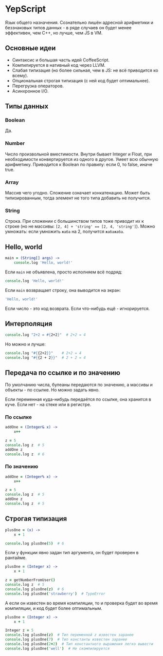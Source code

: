 # YepScript

Язык общего назначения. Сознательно лишён адресной арифметики и беззнаковых типов данных - в ряде случаев он будет менее эффективен, чем C++, но лучше, чем JS в VM.


## Основные идеи

* Синтаксис и большая часть идей CoffeeScript.
* Компилируется в нативный код через LLVM.
* Слабая типизация (но более сильная, чем в JS: не всё приводится ко всему).
* Опциональная строгая типизация (с ней код будет оптимальнее).
* Перегрузка операторов.
* Асинхронное I/O.


## Типы данных


### Boolean

Да.


### Number

Число произвольной вместимости. Внутри бывает Integer и Float, при необходимости конвертируется из одного в другое. Умеет всю обычную арифметику. Приводится к Boolean по правилу: если 0, то false, иначе true.


### Array

Массив чего угодно. Сложение означает конкатенацию. Может быть типизированным, тогда элемент не того типа добавить не получится.


### String

Строка. При сложении с большинством типов тоже приводит их к строке (но не массивы: `[2, 4] + 'string' == [2, 4, 'string']`). Можно умножать: если умножить `жаба` на 2, получится `жабажаба`.


## Hello, world

```coffeescript
main = (String[] args) ->
	console.log 'Hello, world!'
```

Если `main` не объявлена, просто исполняем всё подряд:

```coffeescript
console.log 'Hello, world!'
```

Если `main` возвращает строку, она выводится на экран:

```coffeescript
'Hello, world!'
```

Если число - это код возврата. Если что-нибудь ещё - игнорируется.


## Интерполяция

```coffeescript
console.log "2+2 = #{2+2}"  # 2+2 = 4
```

Но можно и лучше:

```coffeescript
console.log "#{{2+2}}"    # 2+2 = 4
console.log "#{{2 + 2}}"  # 2 + 2 = 4
```


## Передача по ссылке и по значению

По умолчанию числа, булеаны передаются по значению, а массивы и объекты - по ссылке. Но можно задать явно.

Если переменная куда-нибудь передаётся по ссылке, она хранится в куче. Если нет - на стеке или в регистре.

### По ссылке

```coffeescript
addOne = (Integer& x) ->
	x++

z = 5
console.log z  # 5
addOne z
console.log z  # 6
```

### По значению

```coffeescript
addOne = (Integer% x) ->
	x++

z = 5
console.log z  # 5
addOne z
console.log z  # 5
```


## Строгая типизация

```coffeescript
plusOne = (x) ->
	x + 1

console.log plusOne(5)  # 6
```

Если у функции явно задан тип аргумента, он будет проверен в рантайме.

```coffeescript
plusOne = (Integer x) ->
	x + 1

z = getNumberFromUser()
console.log z  # 5
console.log plusOne(z)  # 6
console.log plusOne('strawberry')  # TypeError
```

А если он известен во время компиляции, то и проверка будет во время компиляции, и код будет более оптимальным.

```coffeescript
plusOne = (Integer x) ->
	x + 1

Integer z = 5
console.log plusOne(z)  # Тип переменной z известен заранее
console.log plusOne(7)  # Тип константы известен заранее
console.log plusOne(2+2)  # Тип константного выражения легко вывести
console.log plusOne('well')  # Не скомпилируется
```
